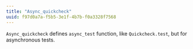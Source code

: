 ```yaml
---
title: "Async_quickcheck"
uuid: f97d0a7a-f5b5-3e1f-4b7b-f0a3328f7568
---
```


`Async_quickcheck` defines `async_test` function, like
`Quickcheck.test`, but for asynchronous tests.

